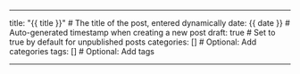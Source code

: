 ---

title: "{{ title }}" # The title of the post, entered dynamically
date: {{ date }}     # Auto-generated timestamp when creating a new post
draft: true          # Set to true by default for unpublished posts
categories: []       # Optional: Add categories
tags: []             # Optional: Add tags

---